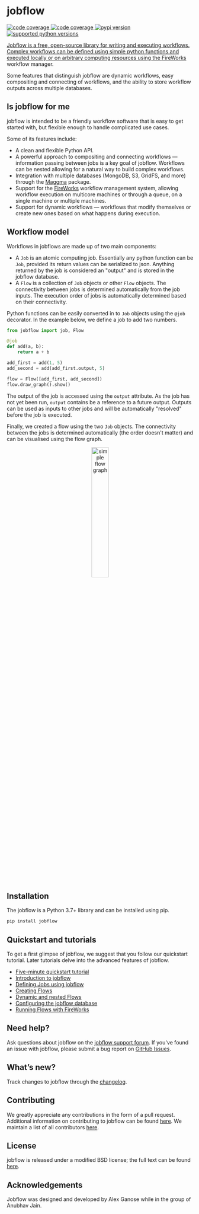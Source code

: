 # jobflow

<a href="https://codecov.io/gh/hackingmaterials/jobflow/"><img alt="code coverage" src="https://img.shields.io/codecov/c/gh/hackingmaterials/jobflow"> </a>
<a href="https://github.com/hackingmaterials/jobflow/actions?query=workflow%3Atesting"><img alt="code coverage" src="https://img.shields.io/github/workflow/status/hackingmaterials/jobflow/testing"> </a>
<a href="https://pypi.org/project/jobflow"><img alt="pypi version" src="https://img.shields.io/pypi/v/jobflow?color=blue">
<img alt="supported python versions" src="https://img.shields.io/pypi/pyversions/jobflow">

Jobflow is a free, open-source library for writing and executing workflows. Complex
workflows can be defined using simple python functions and executed locally or on
arbitrary computing resources using the [FireWorks][fireworks] workflow manager.

Some features that distinguish jobflow are dynamic workflows, easy compositing and
connecting of workflows, and the ability to store workflow outputs across multiple
databases.

## Is jobflow for me

jobflow is intended to be a friendly workflow software that is easy to get started with,
but flexible enough to handle complicated use cases.

Some of its features include:

- A clean and flexible Python API.
- A powerful approach to compositing and connecting workflows — information passing
  between jobs is a key goal of jobflow. Workflows can be nested allowing for a natural
  way to build complex workflows.
- Integration with multiple databases (MongoDB, S3, GridFS, and more) through the
  [Maggma][maggma] package.
- Support for the [FireWorks][fireworks] workflow management system, allowing workflow
  execution on multicore machines or through a queue, on a single machine or multiple
  machines.
- Support for dynamic workflows — workflows that modify themselves or create new ones
  based on what happens during execution.

## Workflow model

Workflows in jobflows are made up of two main components:

- A `Job` is an atomic computing job. Essentially any python function can be `Job`,
  provided its return values can be serialized to json. Anything returned by the job is
  considered an "output" and is stored in the jobflow database.
- A `Flow` is a collection of `Job` objects or other `Flow` objects. The connectivity
  between jobs is determined automatically from the job inputs. The execution order
  of jobs is automatically determined based on their connectivity.

Python functions can be easily converted in to `Job` objects using the `@job` decorator.
In the example below, we define a job to add two numbers.

```python
from jobflow import job, Flow

@job
def add(a, b):
    return a + b

add_first = add(1, 5)
add_second = add(add_first.output, 5)

flow = Flow([add_first, add_second])
flow.draw_graph().show()
```

The output of the job is accessed using the `output` attribute. As the job has not
yet been run, `output` contains be a reference to a future output. Outputs can be used
as inputs to other jobs and will be automatically "resolved" before the job is
executed.

Finally, we created a flow using the two `Job` objects. The connectivity between
the jobs is determined automatically (the order doesn't matter) and can be visualised
using the flow graph.

<p align="center">
<img alt="simple flow graph" src="https://raw.githubusercontent.com/hackingmaterials/jobflow/main/docs/src/_static/img/simple_flow.png" width="30%" height="30%">
</p>

## Installation

The jobflow is a Python 3.7+ library and can be installed using pip.

```bash
pip install jobflow
```

## Quickstart and tutorials

To get a first glimpse of jobflow, we suggest that you follow our quickstart tutorial.
Later tutorials delve into the advanced features of jobflow.

- [Five-minute quickstart tutorial][quickstart]
- [Introduction to jobflow][introduction]
- [Defining Jobs using jobflow][defining-jobs]
- [Creating Flows][creating-flows]
- [Dynamic and nested Flows][dynamic-flows]
- [Configuring the jobflow database][jobflow-database]
- [Running Flows with FireWorks][jobflow-fireworks]

## Need help?

Ask questions about jobflow on the [jobflow support forum][help-forum].
If you've found an issue with jobflow, please submit a bug report on [GitHub Issues][issues].

## What’s new?

Track changes to jobflow through the [changelog][changelog].

## Contributing

We greatly appreciate any contributions in the form of a pull request.
Additional information on contributing to jobflow can be found [here][contributing].
We maintain a list of all contributors [here][contributors].

## License

jobflow is released under a modified BSD license; the full text can be found [here][license].

## Acknowledgements

Jobflow was designed and developed by Alex Ganose while in the group of Anubhav Jain.

[maggma]: https://materialsproject.github.io/maggma/
[fireworks]: https://materialsproject.github.io/fireworks/
[help-forum]: https://matsci.org/c/fireworks
[issues]: https://github.com/hackingmaterials/jobflow/issues
[changelog]: https://hackingmaterials.lbl.gov/jobflow/changelog.html
[contributing]: https://hackingmaterials.lbl.gov/jobflow/contributing.html
[contributors]: https://hackingmaterials.lbl.gov/jobflow/contributors.html
[license]: https://raw.githubusercontent.com/hackingmaterials/jobflow/main/LICENSE
[quickstart]: https://hackingmaterials.lbl.gov/jobflow/tutorials/1-quickstart.html
[introduction]: https://hackingmaterials.lbl.gov/jobflow/tutorials/2-introduction.html
[defining-jobs]: https://hackingmaterials.lbl.gov/jobflow/tutorials/3-defining-jobs.html
[creating-flows]: https://hackingmaterials.lbl.gov/jobflow/tutorials/4-creating-flows.html
[dynamic-flows]: https://hackingmaterials.lbl.gov/jobflow/tutorials/5-dynamic-flows.html
[jobflow-database]: https://hackingmaterials.lbl.gov/jobflow/tutorials/6-jobflow-database.html
[jobflow-fireworks]: https://hackingmaterials.lbl.gov/jobflow/tutorials/7-fireworks.html
